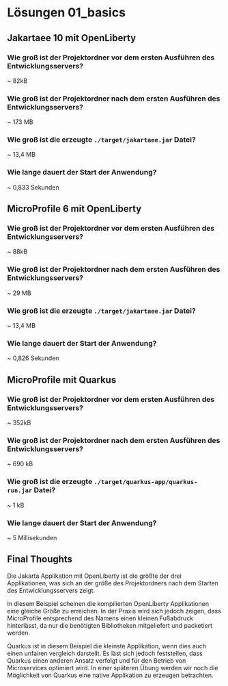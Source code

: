 # Lösungen 01_basics 

## Jakartaee 10 mit OpenLiberty

### Wie groß ist der Projektordner vor dem ersten Ausführen des Entwicklungsservers?

~ 82kB

### Wie groß ist der Projektordner nach dem ersten Ausführen des Entwicklungsservers?

~ 173 MB

### Wie groß ist die erzeugte `./target/jakartaee.jar` Datei?

~ 13,4 MB

### Wie lange dauert der Start der Anwendung?

~ 0,833 Sekunden

## MicroProfile 6 mit OpenLiberty

### Wie groß ist der Projektordner vor dem ersten Ausführen des Entwicklungsservers?

~ 88kB

### Wie groß ist der Projektordner nach dem ersten Ausführen des Entwicklungsservers?

~ 29 MB

### Wie groß ist die erzeugte `./target/jakartaee.jar` Datei?

~ 13,4 MB

### Wie lange dauert der Start der Anwendung?

~ 0,826 Sekunden


## MicroProfile mit Quarkus

### Wie groß ist der Projektordner vor dem ersten Ausführen des Entwicklungsservers?

~ 352kB

### Wie groß ist der Projektordner nach dem ersten Ausführen des Entwicklungsservers?

~ 690 kB

### Wie groß ist die erzeugte `./target/quarkus-app/quarkus-run.jar` Datei?

~ 1 kB

### Wie lange dauert der Start der Anwendung?

~ 5 Millisekunden

## Final Thoughts

Die Jakarta Applikation mit OpenLiberty ist die größte der drei Applikationen, was sich an der größe des Projektordners nach dem Starten des Entwicklungsservers zeigt.

In diesem Beispiel scheinen die kompilierten OpenLiberty Applikationen eine gleiche Größe zu erreichen. In der Praxis wird sich jedoch zeigen, dass MicroProfile entsprechend des Namens einen kleinen Fußabdruck hinterlässt, da nur die benötigten Bibliotheken mitgeliefert und packetiert werden. 

Quarkus ist in diesem Beispiel die kleinste Applikation, wenn dies auch einen unfairen vergleich darstellt. Es läst sich jedoch feststellen, dass Quarkus einen anderen Ansatz verfolgt und für den Betrieb von Microservices optimiert wird. In einer späteren Übung werden wir noch die Möglichkeit von Quarkus eine native Applikation zu erzeugen betrachten.